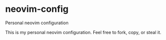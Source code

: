 # neovim-config
Personal neovim configuration  

This is my personal neovim configuration. Feel free to fork, copy, or steal it.
